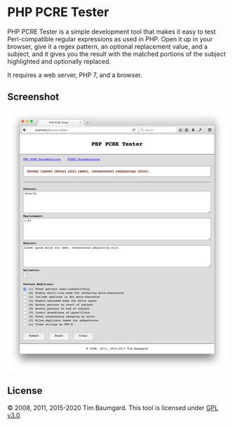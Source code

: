 # PHP PCRE Tester

PHP PCRE Tester is a simple development tool that makes it easy to test Perl-compatible regular expressions as used in PHP. Open it up in your browser, give it a regex pattern, an optional replacement value, and a subject, and it gives you the result with the matched portions of the subject highlighted and optionally replaced.

It requires a web server, PHP 7, and a browser.

## Screenshot

[![](screenshot-small.png "Usage Example")](screenshot.png?raw=true)

## License

&copy; 2008, 2011, 2015-2020 Tim Baumgard. This tool is licensed under [GPL v3.0](https://www.gnu.org/licenses/gpl-3.0-standalone.html).
